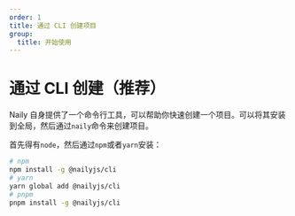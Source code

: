 ```yaml
---
order: 1
title: 通过 CLI 创建项目
group:
  title: 开始使用
---
```


# 通过 CLI 创建（推荐）

Naily 自身提供了一个命令行工具，可以帮助你快速创建一个项目。可以将其安装到全局，然后通过`naily`命令来创建项目。

首先得有`node`，然后通过`npm`或者`yarn`安装：

```bash
# npm
npm install -g @nailyjs/cli
# yarn
yarn global add @nailyjs/cli
# pnpm
pnpm install -g @nailyjs/cli
```
